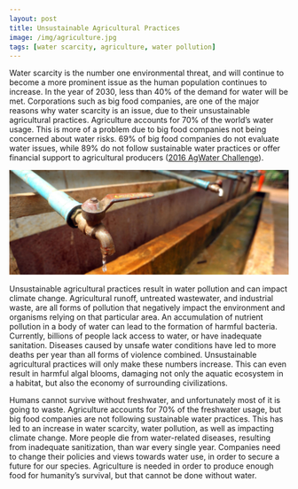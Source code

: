 ```yaml
---
layout: post
title: Unsustainable Agricultural Practices
image: /img/agriculture.jpg
tags: [water scarcity, agriculture, water pollution]
---
```


Water scarcity is the number one environmental threat, and will continue to become
a more prominent issue as the human population continues to increase. In the year
of 2030, less than 40% of the demand for water will be met. Corporations such as
big food companies, are one of the major reasons why water scarcity is an issue,
due to their unsustainable agricultural practices. Agriculture accounts for 70%
of the world’s water usage. This is more of a problem due to big food companies
not being concerned about water risks. 69% of big food companies do not evaluate
water issues, while 89% do not follow sustainable water practices or offer
financial support to agricultural producers ([2016 AgWater Challenge](https://c402277.ssl.cf1.rackcdn.com/publications/1173/files/original/WWF_Ceres_AgWater_Challenge_Aug_2018.pdf?1536154946)).

![Water Scarcity](/img/water.jpg)

Unsustainable agricultural practices result in water pollution and can impact
climate change. Agricultural runoff, untreated wastewater, and industrial waste,
are all forms of pollution that negatively impact the environment and organisms
relying on that particular area. An accumulation of nutrient pollution in a body
of water can lead to the formation of harmful bacteria. Currently, billions of
people lack access to water, or have inadequate sanitation. Diseases caused by
unsafe water conditions have led to more deaths per year than all forms of
violence combined. Unsustainable agricultural practices will only make these
numbers increase. This can even result in harmful algal blooms, damaging not only
the aquatic ecosystem in a habitat, but also the economy of surrounding
civilizations.

Humans cannot survive without freshwater, and unfortunately most of it is going
to waste. Agriculture accounts for 70% of the freshwater usage, but big food
companies are not following sustainable water practices. This has led to an
increase in water scarcity, water pollution, as well as impacting climate change.
More people die from water-related diseases, resulting from inadequate sanitization,
than war every single year. Companies need to change their policies and views
towards water use, in order to secure a future for our species. Agriculture is
needed in order to produce enough food for humanity’s survival, but that cannot
be done without water.
